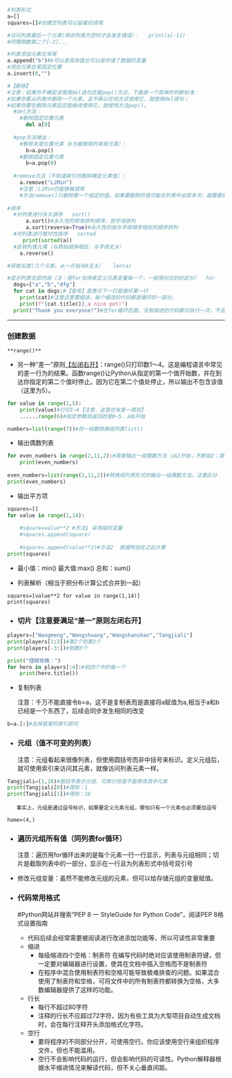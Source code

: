 ```python
#列表形式
a=[]
squares=[]#创建空列表可以留着后续用

#访问列表最后一个元素(除非列表为空时才会发生错误）：   print(a[-1])
#同理倒数第二个[-2]...

#列表添加元素在末尾
a.append("b")#b可以是具体值也可以是存储了数据的变量
#添加元素在某固定位置
a.insert(0,"")

#【删除】
#注意：如果你不确定该使用del语句还是pop()方法，下面是一个简单的判断标准：
#如果你要从列表中删除一个元素，且不再以任何方式使用它，就使用del语句；
#如果你要在删除元素后还能继续使用它，就使用方法pop()。
  #del方法：
    #删除固定位置元素     
      del a[0]
      
  #pop方法弹出：  
    #删除末尾位置元素（b为被删除的末尾元素）：
      b=a.pop()
    #删除固定位置元素
      b=a.pop(0)
      
  #remove方法（不知道索引时删除确定元素值）:
    a.remove("LiMin")
    #注意：LiMin仍能够被调用
    #方法remove()只删除第一个指定的值。如果要删除的值可能在列表中出现多次，就需要使用循环来确保将每个值都删除
    
#排序
  #对列表进行永久排序   sort()
      a.sort()#永久性的修改排列顺序，按字母排列
      a.sort(reverse=True)#永久性的按与字母顺序相反的顺序排列
  #对列表进行暂时性排序   sorted
     print(sorted(a)) 
  #反转列表元素（与原始顺序相反，与字母无关）
    a.reverse()

#获取长度(几个元素，从一开始与0无关）   len(a)

#显示列表全部内容（注：用for当场来定义元素变量每一个，一般用对应的好区分）  for
  dogs=["a","b","dfg"]
  for cat in dogs:#【冒号】是表示下一行是循环第一行
    print(cat)#注意这里要缩进，每个缩进的代码都是循环的一部分。
    print(f"{cat.title()},a nice pet!")
  print("Thank you everyone!")#在for循环后面，没有缩进的代码都只执行一次，不会重复执行。
```

***

### 创建数据

	**range()**

- 另一种“差一”原则<u>【左闭右开】</u>：range()只打印数1～4。这是编程语言中常见的差一行为的结果。函数range()让Python从指定的第一个值开始数，并在到达你指定的第二个值时停止。因为它在第二个值处停止，所以输出不包含该值（这里为5）。

```python
for value in range(1,5):
    print(value)#打印1~4【注意，这里也有差一原则】
    ......range(6)#指定参数则返回的是0~5，从0开始

numbers=list(range(7))#将一组数转换成列表list()
```

- 输出偶数列表

```python
for even_numbers in range(2,11,2):#直接输出一组偶数方法（从2开始；不断加2；直到大于等于11）
    print(even_numbers)
 
even_numbers=list(range(2,11,2))#转换成列表形式的输出一组偶数方法，注意区分
print(even_numbers)
```

- 输出平方项

```python
squares=[]
for value in range(1,14):
    
    #square=value**2 #方法1 采用临时变量
    #squares.append(square)
    
    #squares.append(value**2)#方法2  直接附加在之后计算
print(squares)
```

- 最小值：min()    最大值:max()    总和：sum()

- 列表解析（相当于把分布计算公式合并到一起）

```
squares=[value**2 for value in range(1,14)]
print(squares)
```

- ### 切片【注意要满足“差一”原则左闭右开】

```python
players=["Wangmeng","Wangshuang","Wangshanshan","Tangjiali"]
print(players[1:3])#第2个到第3个
print(players[-3:])#倒数3个

print("铿锵玫瑰：")
for hero in players[:4]:#前四个中的每一个
    print(hero.title())
```

- 复制列表 
  
  注意：千万不能直接令b=a，这不是复制表而是直接将a赋值为a,相当于a和b已经是一个东西了，后续会同步发生相同的改变

```python
b=a.[:]#去掉首尾的索引即可
```

- ### 元组（值不可变的列表）
  
  注意：元组看起来很像列表，但使用圆括号而非中括号来标识。定义元组后，就可使用索引来访问其元素，就像访问列表元素一样。

```python
Tangjiali=(1,18)#圆括号表示元组，可索引但是不能修改其中元素
print(Tangjiali[0])#得到：1
print(Tangjiali[1])#得到：18
```

       事实上，元组是通过逗号标识，如果要定义元素元组，哪怕只有一个元素也必须要加逗号

```
home=(4,)
```

- ### 遍历元组所有值（同列表for循环）

   注意：遍历用for循环出来的是每个元素一行一行显示，列表与元组相同；切片是截取列表中的一部分，显示在一行且为列表形式中括号双引号

- 修改元组变量：虽然不能修改元组的元素，但可以给存储元组的变量赋值。

- ### 代码常用格式
  
  #Python网站并搜索“PEP 8 — StyleGuide for Python Code”，阅读PEP 8格式设置指南
  - 代码后续会经常需要被阅读进行改进添加功能等，所以可读性非常重要
  - 缩进
    - 每级缩进四个空格：制表符   在编写代码时绝对应该使用制表符键，但一定要对编辑器进行设置，使其在文档中插入空格而不是制表符
    - 在程序中混合使用制表符和空格可能导致极难排查的问题。如果混合使用了制表符和空格，可将文件中的所有制表符都转换为空格，大多数编辑器提供了这样的功能。
  - 行长
    - 每行不超过80字符
    - 注释的行长不应超过72字符，因为有些工具为大型项目自动生成文档时，会在每行注释开头添加格式化字符。	
  - 空行
    - 要将程序的不同部分分开，可使用空行。你应该使用空行来组织程序文件，但也不能滥用。
    - 空行不会影响代码的运行，但会影响代码的可读性。Python解释器根据水平缩进情况来解读代码，但不关心垂直间距。